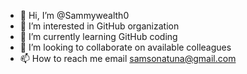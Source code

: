 - 👋 Hi, I’m @Sammywealth0
- 👀 I’m interested in GitHub organization 
- 🌱 I’m currently learning GitHub coding 
- 💞️ I’m looking to collaborate on available colleagues 
- 📫 How to reach me email samsonatuna@gmail.com

<!---
Sammywealth0/Sammywealth0 is a ✨ special ✨ repository because its `README.md` (this file) appears on your GitHub profile.
You can click the Preview link to take a look at your changes.
--->
